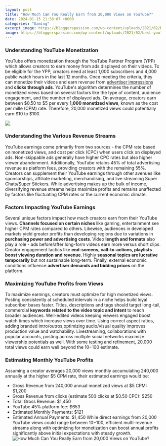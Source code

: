 ```yaml
---
layout: post
title: "How Much Can You Really Earn from 20,000 Views on YouTube?"
date: 2024-01-15 21:38:07 +0000
categories: "Gaming"
excerpt_image: https://bloggerspassion.com/wp-content/uploads/2021/02/best-youtube-earners.jpg
image: https://bloggerspassion.com/wp-content/uploads/2021/02/best-youtube-earners.jpg
---
```


### Understanding YouTube Monetization
YouTube offers monetization through the YouTube Partner Program (YPP) which allows creators to earn money from ads displayed on their videos. To be eligible for the YPP, creators need at least 1,000 subscribers and 4,000 public watch hours in the last 12 months. Once meeting the criteria, they can monetize their videos and earn revenue from [advertiser impressions](https://store.fi.io.vn/chihuahua-sunflower-you-are-my-world-shirt-chihuahua-lovers-female-tshirt-dog-themed-gifts3549-t-shirt) and **clicks through ads**. 
YouTube's algorithm determines the number of monetized views based on several factors like the type of content, audience engagement, and the number of displayed ads. On average, creators earn between $0.50 to $5 per every **1,000 monetized views**, known as the cost per mille (CPM) rate. Therefore, 20,000 monetized views could potentially earn $10 to $100. 

![](https://i.pinimg.com/originals/1e/b0/f7/1eb0f728a9fc7337fdd861d4a8330ba4.jpg)
### Understanding the Various Revenue Streams
YouTube earnings come primarily from two sources - the CPM rate based on monetized views, and cost per click (CPC) when users click on displayed ads. Non-skippable ads generally have higher CPC rates but also higher viewer abandonment. Additionally, YouTube retains 45% of total advertising revenue as platform fees, providing creators with the remaining 55%.
Creators can supplement their YouTube earnings through other avenues like sponsorships, affiliate marketing, merchandising, and live streaming Super Chats/Super Stickers. While advertising makes up the bulk of income, diversifying revenue streams helps maximize profits and remains unaffected by factors like fluctuating CPM rates or the current economic climate.
### Factors Impacting YouTube Earnings
Several unique factors impact how much creators earn from their YouTube views. **Channels focused on certain niches** like gaming, entertainment see higher CPM rates compared to others. Likewise, audiences in developed markets yield greater profits than developing regions due to variations in **purchasing power and advertising costs**. 
Video **length and formats** also play a role - ads before/after long-form videos earn more versus short clips. Creator engagement tactics like **end-screens, call-to-actions, playlists boost viewing duration and revenue**. Highly **seasonal topics are lucrative temporarily** but not sustainable long-term. Finally, external economic conditions influence **advertiser demands and bidding prices** on the platform.
### Maximizing YouTube Profits from Views 
To maximize earnings, creators must optimize for high monetized views. Posting consistently at scheduled intervals in a niche helps build loyal subscriber bases faster. Titles, descriptions and tags should target long-tail, commercial **keywords related to the video topic and intent** to reach broader audiences. 
Well-edited videos keeping viewers engaged boost watch times which increase views over time. Using correct aspect ratios, adding branded intro/outros,optimizing audio/visual quality improves production value and watchability. Livestreaming, collaborations with popular accounts, posting across multiple social networks maximize viewership potentials as well. With some testing and refinement, 20,000 total views could earn well beyond the $10-$100 estimate.
### Estimating Monthly YouTube Profits
Assuming a creator averages 20,000 views monthly accumulating 240,000 annually at the higher $5 CPM rate, their estimated earnings would be:
- Gross Revenue from 240,000 annual monetized views at $5 CPM: $1,200
- Gross Revenue from clicks (estimate 500 clicks at $0.50 CPC): $250  
- Total Gross Revenue: $1,450
- YouTube 45% platform fee: $653
- Estimated Monthly Payments: $121  
- Estimated Annual Payments: $1,450
While direct earnings from 20,000 YouTube views could range between $10-$100, efficient multi-revenue streams along with optimizing for monetization can boost annual profits significantly above initial expectations with steady growth.
![How Much Can You Really Earn from 20,000 Views on YouTube?](https://bloggerspassion.com/wp-content/uploads/2021/02/best-youtube-earners.jpg)